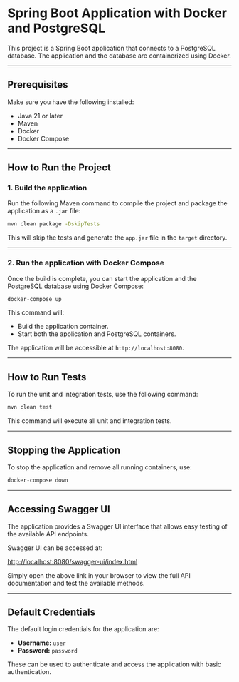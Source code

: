 
# Spring Boot Application with Docker and PostgreSQL

This project is a Spring Boot application that connects to a PostgreSQL database. The application and the database are containerized using Docker.

---

## **Prerequisites**
Make sure you have the following installed:
- Java 21 or later
- Maven
- Docker
- Docker Compose

---

## **How to Run the Project**

### 1. **Build the application**

Run the following Maven command to compile the project and package the application as a `.jar` file:

```bash
mvn clean package -DskipTests
```

This will skip the tests and generate the `app.jar` file in the `target` directory.

---

### 2. **Run the application with Docker Compose**

Once the build is complete, you can start the application and the PostgreSQL database using Docker Compose:

```bash
docker-compose up
```

This command will:
- Build the application container.
- Start both the application and PostgreSQL containers.

The application will be accessible at `http://localhost:8080`.

---

## **How to Run Tests**

To run the unit and integration tests, use the following command:

```bash
mvn clean test
```

This command will execute all unit and integration tests.

---

## **Stopping the Application**

To stop the application and remove all running containers, use:

```bash
docker-compose down
```

---

## Accessing Swagger UI

The application provides a Swagger UI interface that allows easy testing of the available API endpoints.

Swagger UI can be accessed at:

[http://localhost:8080/swagger-ui/index.html](http://localhost:8080/swagger-ui/index.html)

Simply open the above link in your browser to view the full API documentation and test the available methods.

---

## Default Credentials

The default login credentials for the application are:

- **Username:** `user`
- **Password:** `password`

These can be used to authenticate and access the application with basic authentication.